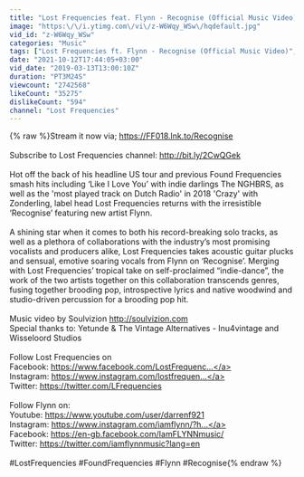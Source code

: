```yaml
---
title: "Lost Frequencies feat. Flynn - Recognise (Official Music Video)"
image: "https:\/\/i.ytimg.com\/vi\/z-W6Wqy_WSw\/hqdefault.jpg"
vid_id: "z-W6Wqy_WSw"
categories: "Music"
tags: ["Lost Frequencies ft. Flynn - Recognise (Official Music Video)","Lost Frequencies","Flynn"]
date: "2021-10-12T17:44:05+03:00"
vid_date: "2019-03-13T13:00:10Z"
duration: "PT3M24S"
viewcount: "2742568"
likeCount: "35275"
dislikeCount: "594"
channel: "Lost Frequencies"
---
```

{% raw %}Stream it now via; <a rel="nofollow" target="blank" href="https://FF018.lnk.to/Recognise">https://FF018.lnk.to/Recognise</a>  <br /><br />Subscribe to Lost Frequencies channel: <a rel="nofollow" target="blank" href="http://bit.ly/2CwQGek">http://bit.ly/2CwQGek</a><br /><br />Hot off the back of his headline US tour and previous Found Frequencies smash hits including ‘Like I Love You’ with indie darlings The NGHBRS, as well as the 'most played track on Dutch Radio' in 2018 'Crazy' with Zonderling, label head Lost Frequencies returns with the irresistible ‘Recognise’ featuring new artist Flynn.<br /><br />A shining star when it comes to both his record-breaking solo tracks, as well as a plethora of collaborations with the industry’s most promising vocalists and producers alike, Lost Frequencies takes acoustic guitar plucks and sensual, emotive soaring vocals from Flynn on ‘Recognise’. Merging with Lost Frequencies’ tropical take on self-proclaimed “indie-dance”, the work of the two artists together on this collaboration transcends genres, fusing together brooding pop, introspective lyrics and native woodwind and studio-driven percussion for a brooding pop hit.<br /><br />Music video by Soulvizion <a rel="nofollow" target="blank" href="http://soulvizion.com">http://soulvizion.com</a> <br />Special thanks to: Yetunde &amp; The Vintage Alternatives - Inu4vintage and Wisseloord Studios<br /><br />Follow Lost Frequencies on<br />Facebook: <a rel="nofollow" target="blank" href="https://www.facebook.com/LostFrequenc...">https://www.facebook.com/LostFrequenc...</a><br />Instagram: <a rel="nofollow" target="blank" href="https://www.instagram.com/lostfrequen...">https://www.instagram.com/lostfrequen...</a><br />Twitter: <a rel="nofollow" target="blank" href="https://twitter.com/LFrequencies">https://twitter.com/LFrequencies</a><br /><br />Follow Flynn on:<br />Youtube: <a rel="nofollow" target="blank" href="https://www.youtube.com/user/darrenf921">https://www.youtube.com/user/darrenf921</a><br />Instagram: <a rel="nofollow" target="blank" href="https://www.instagram.com/iamflynn/?h...">https://www.instagram.com/iamflynn/?h...</a><br />Facebook: <a rel="nofollow" target="blank" href="https://en-gb.facebook.com/IamFLYNNmusic/">https://en-gb.facebook.com/IamFLYNNmusic/</a><br />Twitter: <a rel="nofollow" target="blank" href="https://twitter.com/iamflynnmusic?lang=en">https://twitter.com/iamflynnmusic?lang=en</a><br /><br />#LostFrequencies #FoundFrequencies #Flynn #Recognise{% endraw %}
